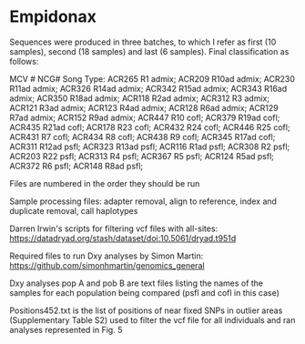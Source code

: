 # Empidonax

Sequences were produced in three batches, to which I refer as first (10 samples), second (18 samples) and last (6 samples).
Final classification as follows:

MCV #	NCG#	Song Type:
ACR265	R1	admix;
ACR209	R10ad	admix;
ACR230	R11ad	admix;
ACR326	R14ad	admix;
ACR342	R15ad	admix;
ACR343	R16ad	admix;
ACR350	R18ad	admix;
ACR118	R2ad	admix;
ACR312	R3	admix;
ACR121	R3ad	admix;
ACR123	R4ad	admix;
ACR128	R6ad	admix;
ACR129	R7ad	admix;
ACR152	R9ad	admix;
ACR447	R10	cofl;
ACR379	R19ad	cofl;
ACR435	R21ad	cofl;
ACR178	R23	cofl;
ACR432	R24	cofl;
ACR446	R25	cofl;
ACR431	R7	cofl;
ACR434	R8	cofl;
ACR438	R9	cofl;
ACR345	R17ad	cofl; 
ACR311	R12ad	psfl;
ACR323	R13ad	psfl;
ACR116	R1ad	psfl;
ACR308	R2	psfl;
ACR203	R22	psfl;
ACR313	R4	psfl;
ACR367	R5	psfl;
ACR124	R5ad	psfl;
ACR372	R6	psfl;
ACR148	R8ad	psfl;


Files are numbered in the order they should be run

Sample processing files: adapter removal, align to reference, index and duplicate removal, call haplotypes

Darren Irwin's scripts for filtering vcf files with all-sites: https://datadryad.org/stash/dataset/doi:10.5061/dryad.t951d

Required files to run Dxy analyses by Simon Martin: https://github.com/simonhmartin/genomics_general

Dxy analyses pop A and pob B are text files listing the names of the samples for each population being compared (psfl and cofl in this case)

Positions452.txt is the list of positions of near fixed SNPs in outlier areas (Supplementary Table S2) used to filter the vcf file for all individuals and ran analyses represented in Fig. 5
